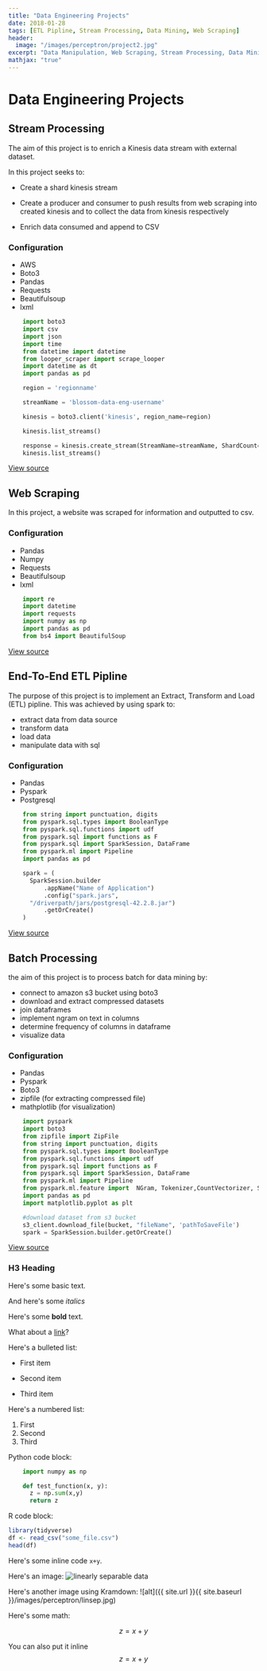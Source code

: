 ```yaml
---
title: "Data Engineering Projects"
date: 2018-01-28
tags: [ETL Pipline, Stream Processing, Data Mining, Web Scraping]
header:
  image: "/images/perceptron/project2.jpg"
excerpt: "Data Manipulation, Web Scraping, Stream Processing, Data Mining"
mathjax: "true"
---
```


# Data Engineering Projects

## Stream Processing

The aim of this project is to enrich a Kinesis data stream with external dataset.

In this project seeks to:

- Create a shard kinesis stream

- Create a producer and consumer to push results from web scraping into created kinesis and to collect the data from kinesis respectively

- Enrich data consumed and append to CSV

### Configuration

- AWS
- Boto3
- Pandas
- Requests
- Beautifulsoup
- lxml

```python
    import boto3
    import csv
    import json
    import time
    from datetime import datetime
    from looper_scraper import scrape_looper
    import datetime as dt
    import pandas as pd

    region = 'regionname'

    streamName = 'blossom-data-eng-username'

    kinesis = boto3.client('kinesis', region_name=region)

    kinesis.list_streams()

    response = kinesis.create_stream(StreamName=streamName, ShardCount=1)
    kinesis.list_streams()
```

[View source](https://github.com/EnaSmoak/stream-processing)

## Web Scraping

In this project, a website was scraped for information and outputted to csv.

### Configuration

- Pandas
- Numpy
- Requests
- Beautifulsoup
- lxml

```python
    import re
    import datetime
    import requests
    import numpy as np
    import pandas as pd
    from bs4 import BeautifulSoup
```

[View source](https://github.com/EnaSmoak/web-scraping)

## End-To-End ETL Pipline

The purpose of this project is to implement an Extract, Transform and Load (ETL) pipline. This was achieved by using spark to:

- extract data from data source
- transform data
- load data
- manipulate data with sql

### Configuration

- Pandas
- Pyspark
- Postgresql

```python
    from string import punctuation, digits
    from pyspark.sql.types import BooleanType
    from pyspark.sql.functions import udf
    from pyspark.sql import functions as F
    from pyspark.sql import SparkSession, DataFrame
    from pyspark.ml import Pipeline
    import pandas as pd

    spark = (
      SparkSession.builder
          .appName("Name of Application")
          .config("spark.jars",
      "/driverpath/jars/postgresql-42.2.8.jar")
          .getOrCreate()
    )
```

[View source](https://github.com/EnaSmoak/end-to-end-ETL-pipeline)

## Batch Processing

the aim of this project is to process batch for data mining by:

- connect to amazon s3 bucket using boto3
- download and extract compressed datasets
- join dataframes
- implement ngram on text in columns
- determine frequency of columns in dataframe
- visualize data

### Configuration

- Pandas
- Pyspark
- Boto3
- zipfile (for extracting compressed file)
- mathplotlib (for visualization)

```python
    import pyspark
    import boto3
    from zipfile import ZipFile
    from string import punctuation, digits
    from pyspark.sql.types import BooleanType
    from pyspark.sql.functions import udf
    from pyspark.sql import functions as F
    from pyspark.sql import SparkSession, DataFrame
    from pyspark.ml import Pipeline
    from pyspark.ml.feature import  NGram, Tokenizer,CountVectorizer, StopWordsRemover
    import pandas as pd
    import matplotlib.pyplot as plt

    #download dataset from s3 bucket
    s3_client.download_file(bucket, "fileName", 'pathToSaveFile')
    spark = SparkSession.builder.getOrCreate()
```

[View source](https://github.com/EnaSmoak/batch_processing)

### H3 Heading

Here's some basic text.

And here's some _italics_

Here's some **bold** text.

What about a [link](https://github.com/dataoptimal)?

Here's a bulleted list:

- First item

* Second item

- Third item

Here's a numbered list:

1. First
2. Second
3. Third

Python code block:

```python
    import numpy as np

    def test_function(x, y):
      z = np.sum(x,y)
      return z
```

R code block:

```r
library(tidyverse)
df <- read_csv("some_file.csv")
head(df)
```

Here's some inline code `x+y`.

Here's an image:
<img src="{{ site.url }}{{ site.baseurl }}/images/perceptron/linsep.jpg" alt="linearly separable data">

Here's another image using Kramdown:
![alt]({{ site.url }}{{ site.baseurl }}/images/perceptron/linsep.jpg)

Here's some math:

$$z=x+y$$

You can also put it inline $$z=x+y$$
